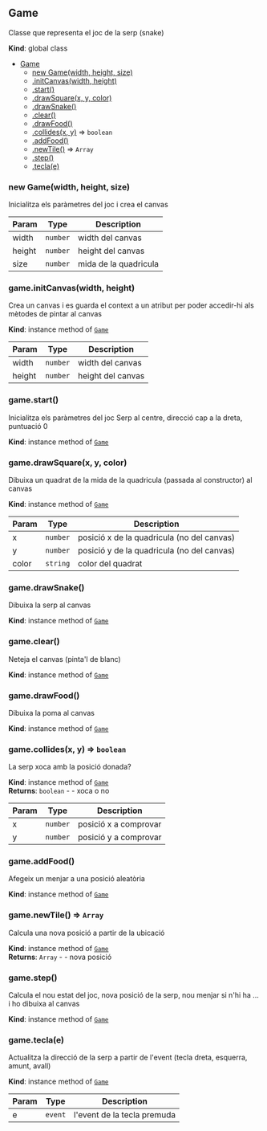<a name="Game"></a>

## Game
Classe que representa el joc de la serp (snake)

**Kind**: global class  

* [Game](#Game)
    * [new Game(width, height, size)](#new_Game_new)
    * [.initCanvas(width, height)](#Game+initCanvas)
    * [.start()](#Game+start)
    * [.drawSquare(x, y, color)](#Game+drawSquare)
    * [.drawSnake()](#Game+drawSnake)
    * [.clear()](#Game+clear)
    * [.drawFood()](#Game+drawFood)
    * [.collides(x, y)](#Game+collides) ⇒ <code>boolean</code>
    * [.addFood()](#Game+addFood)
    * [.newTile()](#Game+newTile) ⇒ <code>Array</code>
    * [.step()](#Game+step)
    * [.tecla(e)](#Game+tecla)

<a name="new_Game_new"></a>

### new Game(width, height, size)
Inicialitza els paràmetres del joc i crea el canvas


| Param | Type | Description |
| --- | --- | --- |
| width | <code>number</code> | width del canvas |
| height | <code>number</code> | height del canvas |
| size | <code>number</code> | mida de la quadricula |

<a name="Game+initCanvas"></a>

### game.initCanvas(width, height)
Crea un canvas i es guarda el context a un atribut per poder
accedir-hi als mètodes de pintar al canvas

**Kind**: instance method of [<code>Game</code>](#Game)  

| Param | Type | Description |
| --- | --- | --- |
| width | <code>number</code> | width del canvas |
| height | <code>number</code> | height del canvas |

<a name="Game+start"></a>

### game.start()
Inicialitza els paràmetres del joc
Serp al centre, direcció cap a la dreta, puntuació 0

**Kind**: instance method of [<code>Game</code>](#Game)  
<a name="Game+drawSquare"></a>

### game.drawSquare(x, y, color)
Dibuixa un quadrat de la mida de la quadricula (passada al constructor) al canvas

**Kind**: instance method of [<code>Game</code>](#Game)  

| Param | Type | Description |
| --- | --- | --- |
| x | <code>number</code> | posició x de la quadricula (no del canvas) |
| y | <code>number</code> | posició y de la quadricula (no del canvas) |
| color | <code>string</code> | color del quadrat |

<a name="Game+drawSnake"></a>

### game.drawSnake()
Dibuixa la serp al canvas

**Kind**: instance method of [<code>Game</code>](#Game)  
<a name="Game+clear"></a>

### game.clear()
Neteja el canvas (pinta'l de blanc)

**Kind**: instance method of [<code>Game</code>](#Game)  
<a name="Game+drawFood"></a>

### game.drawFood()
Dibuixa la poma al canvas

**Kind**: instance method of [<code>Game</code>](#Game)  
<a name="Game+collides"></a>

### game.collides(x, y) ⇒ <code>boolean</code>
La serp xoca amb la posició donada?

**Kind**: instance method of [<code>Game</code>](#Game)  
**Returns**: <code>boolean</code> - - xoca o no  

| Param | Type | Description |
| --- | --- | --- |
| x | <code>number</code> | posició x a comprovar |
| y | <code>number</code> | posició y a comprovar |

<a name="Game+addFood"></a>

### game.addFood()
Afegeix un menjar a una posició aleatòria

**Kind**: instance method of [<code>Game</code>](#Game)  
<a name="Game+newTile"></a>

### game.newTile() ⇒ <code>Array</code>
Calcula una nova posició a partir de la ubicació

**Kind**: instance method of [<code>Game</code>](#Game)  
**Returns**: <code>Array</code> - - nova posició  
<a name="Game+step"></a>

### game.step()
Calcula el nou estat del joc, nova posició de la serp, nou menjar si n'hi ha ...
i ho dibuixa al canvas

**Kind**: instance method of [<code>Game</code>](#Game)  
<a name="Game+tecla"></a>

### game.tecla(e)
Actualitza la direcció de la serp a partir de l'event (tecla dreta, esquerra, amunt, avall)

**Kind**: instance method of [<code>Game</code>](#Game)  

| Param | Type | Description |
| --- | --- | --- |
| e | <code>event</code> | l'event de la tecla premuda |

